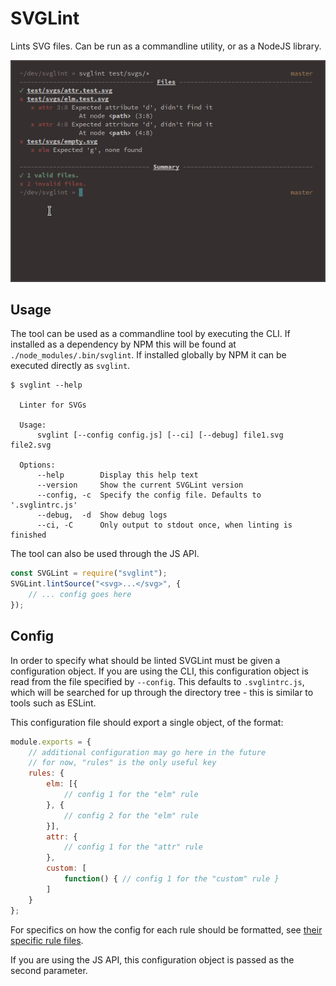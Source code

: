 # SVGLint

Lints SVG files. Can be run as a commandline utility, or as a NodeJS library.

<p align="center"><img src="/example.png" alt="Example of a commandline execution"/></p>

## Usage

The tool can be used as a commandline tool by executing the CLI.
If installed as a dependency by NPM this will be found at `./node_modules/.bin/svglint`.
If installed globally by NPM it can be executed directly as `svglint`.

```
$ svglint --help

  Linter for SVGs

  Usage:
      svglint [--config config.js] [--ci] [--debug] file1.svg file2.svg

  Options:
      --help        Display this help text
      --version     Show the current SVGLint version
      --config, -c  Specify the config file. Defaults to '.svglintrc.js'
      --debug,  -d  Show debug logs
      --ci, -C      Only output to stdout once, when linting is finished
```

The tool can also be used through the JS API.

```javascript
const SVGLint = require("svglint");
SVGLint.lintSource("<svg>...</svg>", {
    // ... config goes here
});
```

## Config

In order to specify what should be linted SVGLint must be given a configuration object.
If you are using the CLI, this configuration object is read from the file specified by `--config`. This defaults to `.svglintrc.js`, which will be searched for up through the directory tree - this is similar to tools such as ESLint.

This configuration file should export a single object, of the format:

```javascript
module.exports = {
    // additional configuration may go here in the future
    // for now, "rules" is the only useful key
    rules: {
        elm: [{
            // config 1 for the "elm" rule
        }, {
            // config 2 for the "elm" rule
        }],
        attr: {
            // config 1 for the "attr" rule
        },
        custom: [
            function() { // config 1 for the "custom" rule }
        ]
    }
};
```

For specifics on how the config for each rule should be formatted, see [their specific rule files](/src/rules/).

If you are using the JS API, this configuration object is passed as the second parameter.

